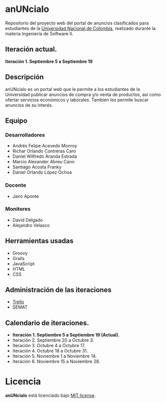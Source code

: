 # anUNcialo

Repositorio del proyecto web del portal de anuncios clasificados para
estudiantes de la [Universidad Nacional de Colombia](http://unal.edu.co), realizado durante la materia Ingeniería de Software II.

## Iteración actual.

**Iteración 1. Septiembre 5 a Septiembre 19**

## Descripción

anUNcialo es un portal web que le permite a los estudiantes de la Universidad
publicar anuncios de compra y/o venta de productos, así como ofertar
servicios económicos y laborales. También les permite buscar anuncios de su interés.

## Equipo

### Desarrolladores

* Andrés Felipe Acevedo Monroy
* Richar Orlando Contreras Caro
* Daniel Wilfredo Aranda Estrada
* Marcio Alexander Abreu Cano
* Santiago Acosta Franky
* Daniel Orlando López Ochoa

### Docente

* Jairo Aponte

### Monitores

* David Delgado
* Alejandro Velasco


## Herramientas usadas

* Groovy
* Grails
* JavaScript
* HTML
* CSS

## Administración de las iteraciones

* [Trello](https://trello.com/anuncialo)
* SEMAT

## Calendario de iteraciones.

* **Iteración 1. Septiembre 5 a Septiembre 19 (Actual).**
* Iteración 2. Septiembre 20 a Octubre 3.
* Iteración 3. Octubre 4 a Octubre 17.
* Iteración 4. Octubre 18 a Octubre 31.
* Iteración 5. Noviembre 1 a Noviembre 14.
* Iteración 6. Noviembre 15 a Noviembre 28.

# Licencia 

**anUNcialo** está licenciado bajo [MIT license](http://opensource.org/licenses/mit-license.html).


